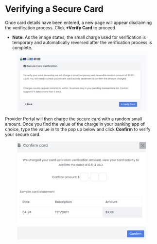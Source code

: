 # Verifying a Secure Card

Once card details have been entered, a new page will appear disclaiming the verification process. Click **+Verify Card** to proceed.

* **Note:** As the image states, the small charge used for verification is temporary and automatically reversed after the verification process is complete.

<figure><img src="../../.gitbook/assets/image (27).png" alt="" width="563"><figcaption></figcaption></figure>

Provider Portal will then charge the secure card with a random small amount. Once you find the value of the charge in your banking app of choice, type the value in to the pop up below and click **Confirm** to verify your secure card.

<figure><img src="../../.gitbook/assets/image (28).png" alt="" width="563"><figcaption></figcaption></figure>
